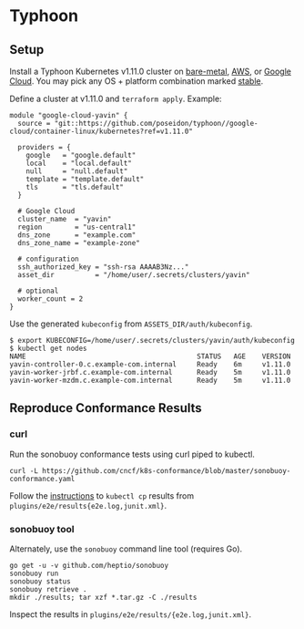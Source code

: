 # Typhoon

## Setup

Install a Typhoon Kubernetes v1.11.0 cluster on [bare-metal](https://typhoon.psdn.io/cl/bare-metal/), [AWS](https://typhoon.psdn.io/cl/aws/), or [Google Cloud](https://typhoon.psdn.io/cl/google-cloud/). You may pick any OS + platform combination marked [stable](https://github.com/poseidon/typhoon#modules).

Define a cluster at v1.11.0 and `terraform apply`. Example:

```
module "google-cloud-yavin" {
  source = "git::https://github.com/poseidon/typhoon//google-cloud/container-linux/kubernetes?ref=v1.11.0"

  providers = {
    google   = "google.default"
    local    = "local.default"
    null     = "null.default"
    template = "template.default"
    tls      = "tls.default"
  }

  # Google Cloud
  cluster_name  = "yavin"
  region        = "us-central1"
  dns_zone      = "example.com"
  dns_zone_name = "example-zone"

  # configuration
  ssh_authorized_key = "ssh-rsa AAAAB3Nz..."
  asset_dir          = "/home/user/.secrets/clusters/yavin"

  # optional
  worker_count = 2
}
```

Use the generated `kubeconfig` from `ASSETS_DIR/auth/kubeconfig`.

```
$ export KUBECONFIG=/home/user/.secrets/clusters/yavin/auth/kubeconfig
$ kubectl get nodes
NAME                                          STATUS   AGE    VERSION
yavin-controller-0.c.example-com.internal     Ready    6m     v1.11.0
yavin-worker-jrbf.c.example-com.internal      Ready    5m     v1.11.0
yavin-worker-mzdm.c.example-com.internal      Ready    5m     v1.11.0
```

## Reproduce Conformance Results

### curl

Run the sonobuoy conformance tests using curl piped to kubectl.

```
curl -L https://github.com/cncf/k8s-conformance/blob/master/sonobuoy-conformance.yaml
```

Follow the [instructions](https://github.com/cncf/k8s-conformance/blob/master/instructions.md#running) to `kubectl cp` results from `plugins/e2e/results{e2e.log,junit.xml}`.


### sonobuoy tool

Alternately, use the `sonobuoy` command line tool (requires Go).

```
go get -u -v github.com/heptio/sonobuoy
sonobuoy run
sonobuoy status
sonobuoy retrieve .
mkdir ./results; tar xzf *.tar.gz -C ./results
```

Inspect the results in `plugins/e2e/results/{e2e.log,junit.xml}`.
